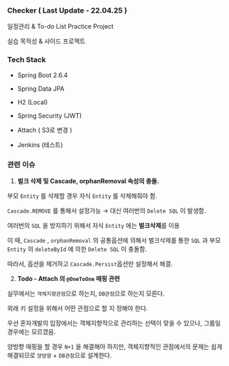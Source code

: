 
### Checker  ( Last Update - 22.04.25 )

일정관리 & To-do List Practice Project

실습 목적성 & 사이드 프로젝트 

### Tech Stack

- Spring Boot 2.6.4

- Spring Data JPA

- H2 (Local)

- Spring Security (JWT)

- Attach ( S3로 변경 )

- Jenkins (테스트)

### 관련 이슈

1. **벌크 삭제 및 Cascade, orphanRemoval 속성의 충돌.**

부모 `Entity` 를 삭제할 경우 자식 `Entity` 를 삭제해줘야 함.

`Cascade.REMOVE` 를 통해서 설정가능 → 대신 여러번의 `Delete SQL` 이 발생함.

여러번의 `SQL` 을 방지하기 위해서 자식 `Entity` 에는 **벌크삭제**를 이용

이 때, `Cascade` , `orphanRemoval` 의 공통옵션에 의해서 벌크삭제를 통한 `SQL` 과 부모 `Entity` 의 `deleteById` 에 의한 `Delete SQL` 이 충돌함.

따라서, 옵션을 제거하고 `Cascade.Persist`옵션만 설정해서 해결.

2. **Todo - Attach 의 `@OneToOne` 매핑 관련** 

실무에서는 `객체지향관점`으로 하는지, `DB관점`으로 하는지 모른다.

외래 키 설정을 위해서 어떤 관점으로 할 지 정해야 한다.

우선 혼자개발의 입장에서는 객체지향적으로 관리하는 선택이 맞을 수 있으나, 그룹일 경우에는 모르겠음.

양방향 매핑을 할 경우 `N+1` 을 해결해야 하지만, 객체지향적인 관점에서의 문제는 쉽게 해결되므로 `양방향` + `DB관점`으로 설계한다.
